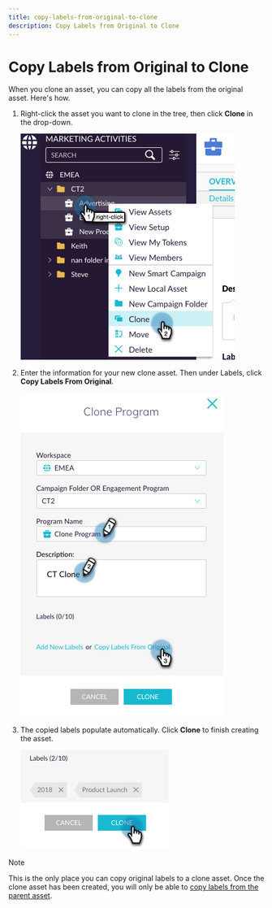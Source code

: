```yaml
---
title: copy-labels-from-original-to-clone
description: Copy Labels from Original to Clone
---
```


# Copy Labels from Original to Clone

When you clone an asset, you can copy all the labels from the original asset. Here's how.

1. Right-click the asset you want to clone in the tree, then click **Clone** in the drop-down.

   ![Image One](/help/sky/assets/labels/copy-labels-from-original-to-clone/copy-labels-from-original-to-clone-1.jpg)

1. Enter the information for your new clone asset. Then under Labels, click **Copy Labels From Original**.

   ![Image Two](/help/sky/assets/labels/copy-labels-from-original-to-clone/copy-labels-from-original-to-clone-2.jpg)

1. The copied labels populate automatically. Click **Clone** to finish creating the asset.

   ![Image Three](/help/sky/assets/labels/copy-labels-from-original-to-clone/copy-labels-from-original-to-clone-3.jpg)

>[!NOTE]
>
>This is the only place you can copy original labels to a clone
>asset. Once the clone asset has been created, you will only be
>able to [copy labels from the parent asset](/help/sky/copy-labels-from-parent-to-child.md).
